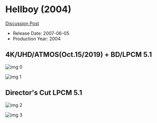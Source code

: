# Hellboy (2004)

[Discussion Post](https://www.avsforum.com/threads/bass-eq-for-filtered-movies.2995212/post-58124452)

* Release Date: 2007-06-05
* Production Year: 2004

## 4K/UHD/ATMOS(Oct.15/2019) + BD/LPCM 5.1

![img 0](https://i.imgur.com/tcUMWBr.jpg)

![img 1](https://i.imgur.com/Pp7NQEC.png)

## Director's Cut LPCM 5.1

![img 2](https://i.imgur.com/1WEDY4M.jpg)

![img 3](https://i.imgur.com/FKxMzUr.jpg)

